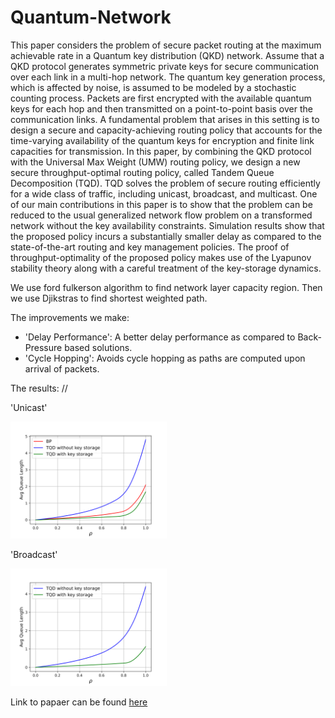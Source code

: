 # Quantum-Network

This paper considers the problem of secure packet routing at the maximum achievable rate in a Quantum key distribution (QKD) network. Assume that a QKD protocol generates symmetric private keys for secure communication over each link in a multi-hop network. The quantum key generation process, which is affected by noise, is assumed to be modeled by a stochastic counting process. Packets are first encrypted with the available quantum keys for each hop and then transmitted on a point-to-point basis over the communication links. A fundamental problem that arises in this setting is to design a secure and capacity-achieving routing policy that accounts for the time-varying availability of the quantum keys for encryption and finite link capacities for transmission. In this paper, by combining the QKD protocol with the Universal Max Weight (UMW) routing policy, we design a new secure throughput-optimal routing policy, called Tandem Queue Decomposition (TQD). TQD solves the problem of secure routing efficiently for a wide class of traffic, including unicast, broadcast, and multicast. One of our main contributions in this paper is to show that the problem can be reduced to the usual generalized network flow problem on a transformed network without the key availability constraints. Simulation results show that the proposed policy incurs a substantially smaller delay as compared to the state-of-the-art routing and key management policies. The proof of throughput-optimality of the proposed policy makes use of the Lyapunov stability theory along with a careful treatment of the key-storage dynamics.

We use ford fulkerson algorithm to find network layer capacity region. Then we use Djikstras to find shortest weighted path.

The improvements we make:
- 'Delay Performance': A better delay performance as compared to Back-Pressure based solutions.
- 'Cycle Hopping': Avoids cycle hopping as paths are computed upon arrival of packets.

The results: //

'Unicast'

<img src="https://github.com/VishnuBeji/Quantum-Network/blob/master/images/fireee.png" width="250px"/>

'Broadcast' 

<img src="https://github.com/VishnuBeji/Quantum-Network/blob/master/images/broadcastSim.png" width="250px"/>

Link to papaer can be found [here](https://ieeexplore.ieee.org/abstract/document/9668578)

